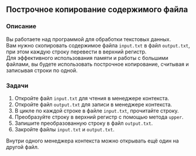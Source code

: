 ## Построчное копирование содержимого файла

### Описание

Вы работаете над программой для обработки текстовых данных.  
Вам нужно скопировать содержимое файла `input.txt` в файл `output.txt`, при этом каждую строку перевести в верхний регистр.  
Для эффективного использования памяти и работы с большими файлами, вы будете использовать построчное копирование, считывая и записывая строки по одной.

### Задачи

1. Откройте файл `input.txt` для чтения в менеджере контекста.
2. Откройте файл `output.txt` для записи в менеджере контекста.
3. В цикле по каждой строке в файле `input.txt`, прочитайте строку.
4. Преобразуйте строку в верхний регистр с помощью метода `upper`.
5. Запишите преобразованную строку в файл `output.txt`.
6. Закройте файлы `input.txt` и `output.txt`.

<div class="hint">
  Внутри одного менеджера контекста можно открывать ещё один на другой файл.
</div>